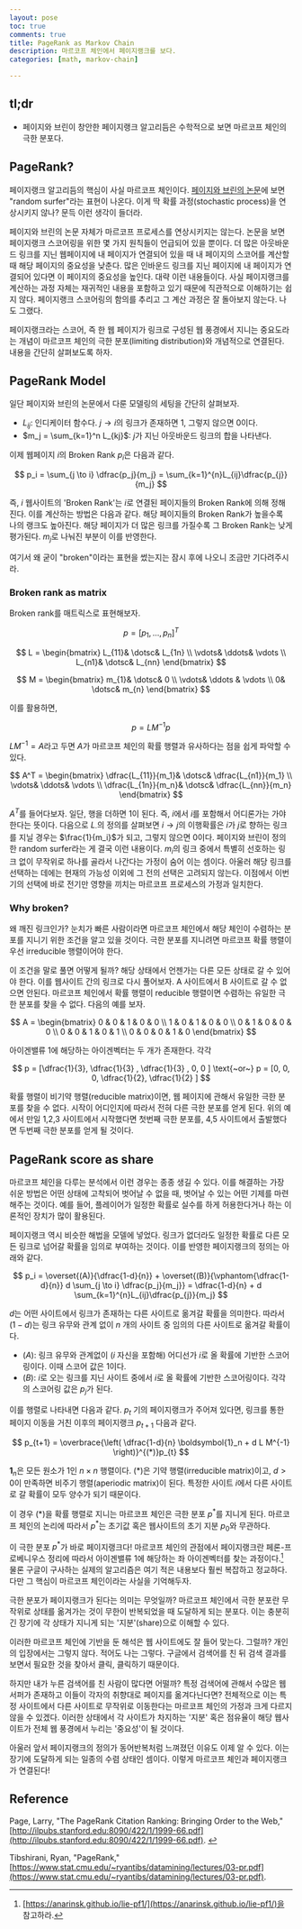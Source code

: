 ```yaml
---
layout: pose
toc: true
comments: true
title: PageRank as Markov Chain
description: 마르코프 체인에서 페이지랭크를 보다. 
categories: [math, markov-chain]

---
```


## tl;dr 

* 페이지와 브린이 창안한 페이지랭크 알고리듬은 수학적으로 보면 마르코프 체인의 극한 분포다. 

## PageRank?

페이지랭크 알고리듬의 핵심이 사실 마르코프 체인이다. <a id = "page-ref">[페이지와 브린의 논문](#page)</a>에 보면 "random surfer"라는 표현이 나온다. 이게 딱 확률 과정(stochastic process)을 연상시키지 않나? 문득 이런 생각이 들더라. 

페이지와 브린의 논문 자체가 마르코프 프로세스를 연상시키지는 않는다. 논문을 보면 페이지랭크 스코어링을 위한 몇 가지 원칙들이 언급되어 있을 뿐이다. 더 많은 아웃바운드 링크를 지닌 웹페이지에 내 페이지가 연결되어 있을 때 내 페이지의 스코어를 계산할 때 해당 페이지의 중요성을 낮춘다. 많은 인바운드 링크를 지닌 페이지에 내 페이지가 연결되어 있다면 이 페이지의 중요성을 높인다. 대략 이런 내용들이다. 사실 페이지랭크를 계산하는 과정 자체는 재귀적인 내용을 포함하고 있기 때문에 직관적으로 이해하기는 쉽지 않다. 페이지랭크 스코어링의 함의를 추리고 그 계산 과정은 잘 돌아보지 않는다. 나도 그랬다. 

페이지랭크라는 스코어, 즉 한 웹 페이지가 링크로 구성된 웹 풍경에서 지니는 중요도라는 개념이 마르코프 체인의 극한 분포(limiting distribution)와 개념적으로 연결된다. 내용을 간단히 살펴보도록 하자. 

## PageRank Model 

일단 페이지와 브린의 논문에서 다룬 모델링의 세팅을 간단히 살펴보자. 

* $L_{ij}$: 인디케이터 함수다. $j \to i$의 링크가 존재하면 1, 그렇지 않으면 0이다. 
* $m_j = \sum_{k=1}^n L_{kj}$: $j$가 지닌 아웃바운드 링크의 합을 나타낸다. 

이제 웹페이지 $i$의 Broken Rank $p_i$은 다음과 같다. 

$$
p_i = \sum_{j \to i} \dfrac{p_j}{m_j} = \sum_{k=1}^{n}L_{ij}\dfrac{p_{j}}{m_j}
$$

즉, $i$ 웹사이트의 'Broken Rank'는 $i$로 연결된 페이지들의 Broken Rank에 의해 정해진다. 이를 계산하는 방법은 다음과 같다. 해당 페이지들의 Broken Rank가 높을수록 나의 랭크도 높아진다. 해당 페이지가 더 많은 링크를 가질수록 그 Broken Rank는 낮게 평가된다. $m_j$로 나눠진 부분이 이를 반영한다. 

여기서 왜 굳이 "broken"이라는 표현을 썼는지는 잠시 후에 나오니 조금만 기다려주시라.

### Broken rank as matrix 

Broken rank를 매트릭스로 표현해보자. 

$$
p = [p_1, \dotsc, p_n]^T
$$

$$
L = 
\begin{bmatrix}
L_{11}& \dotsc& L_{1n} \\
\vdots& \ddots& \vdots \\
L_{n1}& \dotsc& L_{nn}
\end{bmatrix}
$$

$$
M = 
\begin{bmatrix}
m_{1}& \dotsc& 0 \\
\vdots& \ddots & \vdots \\
0& \dotsc& m_{n}
\end{bmatrix}
$$

이를 활용하면, 

$$
p = LM^{-1} p 
$$

$LM^{-1} = A$라고 두면 $A$가 마르코프 체인의 확률 행렬과 유사하다는 점을 쉽게 파악할 수 있다.  

$$
A^T = 
\begin{bmatrix}
\dfrac{L_{11}}{m_1}& \dotsc& \dfrac{L_{n1}}{m_1} \\
\vdots& \ddots& \vdots \\
\dfrac{L_{1n}}{m_n}& \dotsc& \dfrac{L_{nn}}{m_n}
\end{bmatrix}
$$

$A^T$를 들어다보자. 일단, 행을 더하면 1이 된다. 즉, $i$에서 $i$를 포함해서 어디론가는 가야 한다는 뜻이다. 다음으로 $L_\cdot$의 정의를 살펴보면 $i \to j$의 이행확률은 $i$가 $j$로 향하는 링크를 지닐 경우는 $\frac{1}{m_i}$가 되고, 그렇지 않으면 0이다. 페이지와 브린이 정의한 random surfer라는 게 결국 이런 내용이다. $m_i$의 링크 중에서 특별히 선호하는 링크 없이 무작위로 하나를 골라서 나간다는 가정이 숨어 이는 셈이다.  아울러 해당 링크를 선택하는 데에는 현재의 가능성 이외에 그 전의 선택은 고려되지 않는다. 이점에서 이번 기의 선택에 바로 전기만 영향을 끼치는 마르코프 프로세스의 가정과 일치한다.  

### Why broken? 

왜 깨진 링크인가? 눈치가 빠른 사람이라면 마르코프 체인에서 해당 체인이 수렴하는 분포를 지니기 위한 조건을 알고 있을 것이다. 극한 분포를 지니려면 마르코프 확률 행렬이 우선 irreducible 행렬이어야 한다. 

이 조건을 말로 풀면 어떻게 될까? 해당 상태에서 언젠가는 다른 모든 상태로 갈 수 있어야 한다. 이를 웹사이트 간의 링크로 다시 풀어보자.  A 사이트에서 B 사이트로 갈 수 없으면 안된다. 마르코프 체인에서 확률 행렬이 reducible 행렬이면 수렴하는 유일한 극한 분포를 찾을 수 없다.  다음의 예를 보자. 

$$
A = 
\begin{bmatrix}
0 & 0 & 1 & 0 & 0  \\
1 & 0 & 1 & 0 & 0 \\
0 & 1 & 0 & 0 & 0 \\
0 & 0 & 1 & 0 & 1 \\
0 & 0 & 0 & 1 & 0
\end{bmatrix}
$$

아이겐밸류 1에 해당하는 아이겐벡터는 두 개가 존재한다. 각각 

$$
p = [\dfrac{1}{3}, \dfrac{1}{3} , \dfrac{1}{3} , 0, 0 ] \text{~or~} p = [0, 0, 0, \dfrac{1}{2}, \dfrac{1}{2} ] 
$$

확률 행렬이 비기약 행렬(reducible matrix)이면, 웹 페이지에 관해서 유일한 극한 분포를 찾을 수 없다. 시작이 어디인지에 따라서 전혀 다른 극한 분포를 얻게 된다. 위의 예에서 만일 1,2,3 사이트에서 시작했다면 첫번째 극한 분포를, 4,5 사이트에서 출발했다면 두번째 극한 분포를 얻게 될 것이다. 

## PageRank score as share 

마르코프 체인을 다루는 분석에서 이런 경우는 종종 생길 수 있다. 이를 해결하는 가장 쉬운 방법은 어떤 상태에 고착되어 벗어날 수 없을 때, 벗어날 수 있는 어떤 기제를 마련해주는 것이다. 예를 들어, 플레이어가 일정한 확률로 실수를 하게 허용한다거나 하는 이론적인 장치가 많이 활용된다. 

페이지랭크 역시 비슷한 해법을 모델에 넣었다. 링크가 없더라도 일정한 확률로 다른 모든 링크로 넘어갈 확률을 임의로 부여하는 것이다. 이를 반영한 페이지랭크의 정의는 아래와 같다. 

$$
p_i = \overset{(A)}{\dfrac{1-d}{n}} + \overset{(B)}{\vphantom{\dfrac{1-d}{n}} d \sum_{j \to i} \dfrac{p_j}{m_j}} =  \dfrac{1-d}{n}  + d \sum_{k=1}^{n}L_{ij}\dfrac{p_{j}}{m_j}
$$ 

$d$는 어떤 사이트에서 링크가 존재하는 다른 사이트로 옮겨갈 확률을 의미한다. 따라서 $(1-d)$는 링크 유무와 관계 없이 $n$ 개의 사이트 중 임의의 다른 사이트로 옮겨갈 확률이다. 

- $(A)$: 링크 유무와 관계없이 ($i$ 자신을 포함해) 어디선가 $i$로 올 확률에 기반한 스코어링이다. 이때 스코어 값은 1이다. 
- $(B)$:  $i$로 오는 링크를 지닌 사이트 중에서 $i$로 올 확률에 기반한 스코어링이다. 각각의 스코어링 값은 $p_j$가 된다. 

이를 행렬로 나타내면 다음과 같다. $p_t$ 기의 페이지랭크가 주어져 있다면, 링크를 통한 페이지 이동을 거친 이후의 페이지랭크 $p_{t+1}$ 다음과 같다. 

$$
p_{t+1} = \overbrace{\left( \dfrac{1-d}{n} \boldsymbol{1}_n + d L M^{-1} \right)}^{(*)}p_{t}
$$ 

$\boldsymbol{1}_n$은 모든 원소가 1인 $n \times n$ 행렬이다. $(*)$은 기약 행렬(irreducible matrix)이고, $d>0$이 만족하면 비주기 행렬(aperiodic matrix)이 된다. 특정한 사이트 $i$에서 다른 사이트로 갈 확률이 모두 양수가 되기 때문이다. 

이 경우 $(*)$을 확률 행렬로 지니는 마르코프 체인은 극한 분포 $p^*$를 지니게 된다. 마르코프 체인의 논리에 따라서 $p^*$는 초기값 혹은 웹사이트의 초기 지분 $p_0$와 무관하다. 

이 극한 분포 $p^*$가 바로 페이지랭크다! 마르코프 체인의 관점에서 페이지랭크란 페론-프로베니우스 정리에 따라서 아이겐밸류 $1$에 해당하는 좌 아이겐벡터를 찾는 과정이다.[^1] 물론 구글이 구사하는 실제의 알고리즘은 여기 적은 내용보다 훨씬 복잡하고 정교하다. 다만 그 핵심이 마르코프 체인이라는 사실을 기억해두자. 

[^1]: [https://anarinsk.github.io/lie-pf1/](https://anarinsk.github.io/lie-pf1/)을 참고하라. 

극한 분포가 페이지랭크가 된다는 의미는 무엇일까? 마르코프 체인에서 극한 분포란 무작위로 상태를 옮겨가는 것이 무한이 반복되었을 때 도달하게 되는 분포다. 이는 충분히 긴 장기에 각 상태가 지니게 되는 '지분'(share)으로 이해할 수 있다. 

이러한 마르코프 체인에 기반을 둔 해석은 웹 사이트에도 잘 들어 맞는다. 그럴까? 개인의 입장에서는 그렇지 않다. 적어도 나는 그렇다. 구글에서 검색어를 친 뒤 검색 결과를 보면서 필요한 것을 찾아서 클릭, 클릭하기 때문이다. 

하지만 내가 누른 검색어를 친 사람이 많다면 어떨까? 특정 검색어에 관해서 수많은 웹 서퍼가 존재하고 이들이 각자의 취향대로 페이지를 옮겨다닌다면?  전체적으로 이는 특정 사이트에서 다른 사이트로 무작위로 이동한다는 마르코프 체인의 가정과 크게 다르지 않을 수 있겠다. 이러한 상태에서 각 사이트가 차지하는 '지분' 혹은 점유율이 해당 웹사이트가 전체 웹 풍경에서 누리는 '중요성'이 될 것이다. 

아울러 앞서 페이지랭크의 정의가 동어반복처럼 느껴졌던 이유도 이제 알 수 있다. 이는 장기에 도달하게 되는 일종의 수렴 상태인 셈이다. 이렇게 마르코프 체인과 페이지랭크가 연결된다!  

## Reference 

<a id="page">Page, Larry</a>, "The PageRank Citation Ranking: Bringing Order to the Web," [http://ilpubs.stanford.edu:8090/422/1/1999-66.pdf](http://ilpubs.stanford.edu:8090/422/1/1999-66.pdf). [↩︎](#page-ref)

Tibshirani, Ryan, "PageRank,"  
[https://www.stat.cmu.edu/~ryantibs/datamining/lectures/03-pr.pdf](https://www.stat.cmu.edu/~ryantibs/datamining/lectures/03-pr.pdf).

<!--stackedit_data:
eyJoaXN0b3J5IjpbLTIxMjYyMjI3NThdfQ==
-->